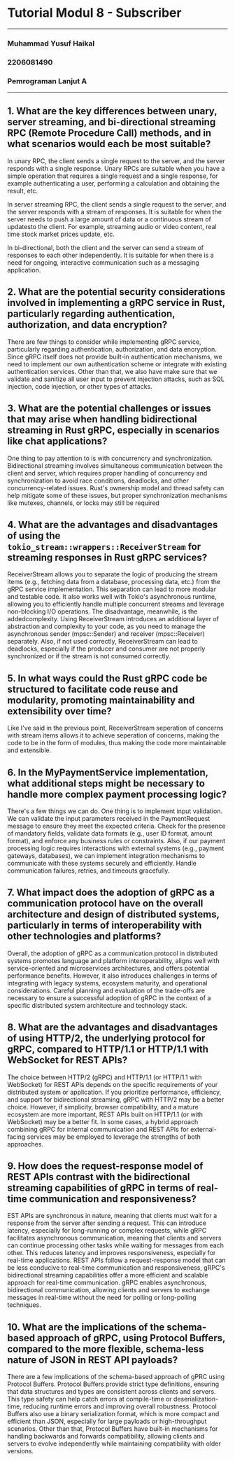 # Tutorial Modul 8 - Subscriber
---
### Muhammad Yusuf Haikal
### 2206081490
### Pemrograman Lanjut A
---

## 1. What are the key differences between unary, server streaming, and bi-directional streaming RPC (Remote Procedure Call) methods, and in what scenarios would each be most suitable?
In unary RPC, the client sends a single request to the server, and the server responds with a single response. Unary RPCs are suitable when you have a simple operation that requires a single request and a single response, for example authenticating a user, performing a calculation and obtaining the result, etc.

In server streaming RPC, the client sends a single request to the server, and the server responds with a stream of responses. It is suitable for when the server needs to push a large amount of data or a continuous stream of updatesto the client. For example, streaming audio or video content, real time stock market prices update, etc.

In bi-directional, both the client and the server can send a stream of responses to each other independently. It is suitable for when there is a need for ongoing, interactive communication such as a messaging application.

## 2. What are the potential security considerations involved in implementing a gRPC service in Rust, particularly regarding authentication, authorization, and data encryption?
There are few things to  consider while implementing gRPC service, particularly regarding authentication, authorization, and data encryption. Since gRPC itself does not provide built-in authentication mechanisms, we need to implement our own authentication scheme or integrate with existing authentication services. Other than that, we also have make sure that we validate and sanitize all user input to prevent injection attacks, such as SQL injection, code injection, or other types of attacks.

## 3. What are the potential challenges or issues that may arise when handling bidirectional streaming in Rust gRPC, especially in scenarios like chat applications?
One thing to pay attention to is with concurrencry and synchronization. Bidirectional streaming involves simultaneous communication between the client and server, which requires proper handling of concurrency and synchronization to avoid race conditions, deadlocks, and other concurrency-related issues. Rust's ownership model and thread safety can help mitigate some of these issues, but proper synchronization mechanisms like mutexes, channels, or locks may still be required


## 4. What are the advantages and disadvantages of using the `tokio_stream::wrappers::ReceiverStream` for streaming responses in Rust gRPC services?
ReceiverStream allows you to separate the logic of producing the stream items (e.g., fetching data from a database, processing data, etc.) from the gRPC service implementation. This separation can lead to more modular and testable code. It also works well with Tokio's asynchronous runtime, allowing you to efficiently handle multiple concurrent streams and leverage non-blocking I/O operations. The disadvantage, meanwhile, is the addedcomplexity. Using ReceiverStream introduces an additional layer of abstraction and complexity to your code, as you need to manage the asynchronous sender (mpsc::Sender) and receiver (mpsc::Receiver) separately. Also, if not used correctly, ReceiverStream can lead to deadlocks, especially if the producer and consumer are not properly synchronized or if the stream is not consumed correctly.


## 5. In what ways could the Rust gRPC code be structured to facilitate code reuse and modularity, promoting maintainability and extensibility over time?
Like I've said in the previous point, ReceiverStream seperation of concerns with stream items allows it to achieve seperation of concerns, making the code to be in the form of modules, thus making the code more maintainable and extensible. 


## 6. In the **MyPaymentService** implementation, what additional steps might be necessary to handle more complex payment processing logic?
There's a few things we can do. One thing is to implement input validation. We can validate the input parameters received in the PaymentRequest message to ensure they meet the expected criteria. Check for the presence of mandatory fields, validate data formats (e.g., user ID format, amount format), and enforce any business rules or constraints. Also, if our payment processing logic requires interactions with external systems (e.g., payment gateways, databases), we can implement integration mechanisms to communicate with these systems securely and efficiently. Handle communication failures, retries, and timeouts gracefully.


## 7. What impact does the adoption of gRPC as a communication protocol have on the overall architecture and design of distributed systems, particularly in terms of interoperability with other technologies and platforms?
Overall, the adoption of gRPC as a communication protocol in distributed systems promotes language and platform interoperability, aligns well with service-oriented and microservices architectures, and offers potential performance benefits. However, it also introduces challenges in terms of integrating with legacy systems, ecosystem maturity, and operational considerations. Careful planning and evaluation of the trade-offs are necessary to ensure a successful adoption of gRPC in the context of a specific distributed system architecture and technology stack.


## 8. What are the advantages and disadvantages of using HTTP/2, the underlying protocol for gRPC, compared to HTTP/1.1 or HTTP/1.1 with WebSocket for REST APIs?
The choice between HTTP/2 (gRPC) and HTTP/1.1 (or HTTP/1.1 with WebSocket) for REST APIs depends on the specific requirements of your distributed system or application. If you prioritize performance, efficiency, and support for bidirectional streaming, gRPC with HTTP/2 may be a better choice. However, if simplicity, browser compatibility, and a mature ecosystem are more important, REST APIs built on HTTP/1.1 (or with WebSocket) may be a better fit. In some cases, a hybrid approach combining gRPC for internal communication and REST APIs for external-facing services may be employed to leverage the strengths of both approaches.


## 9. How does the request-response model of REST APIs contrast with the bidirectional streaming capabilities of gRPC in terms of real-time communication and responsiveness?
EST APIs are synchronous in nature, meaning that clients must wait for a response from the server after sending a request. This can introduce latency, especially for long-running or complex requests, while gRPC facilitates asynchronous communication, meaning that clients and servers can continue processing other tasks while waiting for messages from each other. This reduces latency and improves responsiveness, especially for real-time applications. REST APIs follow a request-response model that can be less conducive to real-time communication and responsiveness, gRPC's bidirectional streaming capabilities offer a more efficient and scalable approach for real-time communication. gRPC enables asynchronous, bidirectional communication, allowing clients and servers to exchange messages in real-time without the need for polling or long-polling techniques.

## 10. What are the implications of the schema-based approach of gRPC, using Protocol Buffers, compared to the more flexible, schema-less nature of JSON in REST API payloads?
There are a few implications of the schema-based approach of gPRC using Protocol Buffers. Protocol Buffers provide strict type definitions, ensuring that data structures and types are consistent across clients and servers. This type safety can help catch errors at compile-time or deserialization-time, reducing runtime errors and improving overall robustness. Protocol Buffers also use a binary serialization format, which is more compact and efficient than JSON, especially for large payloads or high-throughput scenarios. Other than that, Protocol Buffers have built-in mechanisms for handling backwards and forwards compatibility, allowing clients and servers to evolve independently while maintaining compatibility with older versions.
